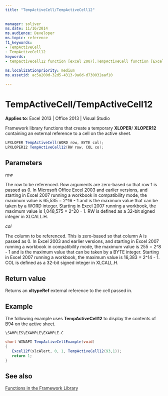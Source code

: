 ```yaml
---
title: "TempActiveCell/TempActiveCell12"
 
 
manager: soliver
ms.date: 11/16/2014
ms.audience: Developer
ms.topic: reference
f1_keywords:
- TempActiveCell
- TempActiveCell12
keywords:
- tempactivecell12 function [excel 2007],TempActiveCell function [Excel 2007]
 
ms.localizationpriority: medium
ms.assetid: ac5a200d-32d5-4313-9a6d-d730032aaf10

---
```


# TempActiveCell/TempActiveCell12

 **Applies to**: Excel 2013 | Office 2013 | Visual Studio 
  
Framework library functions that create a temporary **XLOPER**/ **XLOPER12** containing an external reference to a cell on the active sheet. 
  
```cs
LPXLOPER TempActiveCell(WORD row, BYTE col);
LPXLOPER12 TempActiveCell12(RW row, COL co);
```

## Parameters

 _row_
  
The row to be referenced. Row arguments are zero-based so that row 1 is passed as 0. In Microsoft Office Excel 2003 and earlier versions, and starting in Excel 2007 running a workbook in compatibility mode, the maximum value is 65,535 = 2^16 - 1 and is the maximum value that can be taken by a WORD integer. Starting in Excel 2007 running a workbook, the maximum value is 1,048,575 = 2^20 - 1. RW is defined as a 32-bit signed integer in XLCALL.H.
  
 _col_
  
The column to be referenced. This is zero-based so that column A is passed as 0. In Excel 2003 and earlier versions, and starting in Excel 2007 running a workbook in compatibility mode, the maximum value is 255 = 2^8 - 1 and is the maximum value that can be taken by a BYTE integer. Starting in Excel 2007 running a workbook, the maximum value is 16,383 = 2^14 - 1. COL is defined as a 32-bit signed integer in XLCALL.H.
  
## Return value

Returns an **xltypeRef** external reference to the cell passed in. 
  
## Example

The following example uses **TempActiveCell12** to display the contents of B94 on the active sheet. 
  
 `\SAMPLES\EXAMPLE\EXAMPLE.C`
  
```cs
short WINAPI TempActiveCellExample(void)
{
   Excel12f(xlcAlert, 0, 1, TempActiveCell12(93,1));
   return 1;
}
```

## See also



[Functions in the Framework Library](functions-in-the-framework-library.md)

